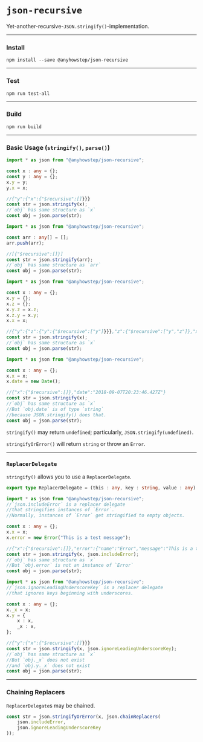 # `json-recursive`

Yet-another-recursive-`JSON.stringify()`-implementation.

-----

### Install

`npm install --save @anyhowstep/json-recursive`

-----

### Test

`npm run test-all`

-----

### Build

`npm run build`

-----

### Basic Usage (`stringify()`, `parse()`)

```ts
import * as json from "@anyhowstep/json-recursive";

const x : any = {};
const y : any = {};
x.y = y;
y.x = x;

//{"y":{"x":{"$recursive":[]}}}
const str = json.stringify(x);
//`obj` has same structure as `x`
const obj = json.parse(str);
```

```ts
import * as json from "@anyhowstep/json-recursive";

const arr : any[] = [];
arr.push(arr);

//[{"$recursive":[]}]
const str = json.stringify(arr);
//`obj` has same structure as `arr`
const obj = json.parse(str);
```

```ts
import * as json from "@anyhowstep/json-recursive";

const x : any = {};
x.y = {};
x.z = {};
x.y.z = x.z;
x.z.y = x.y;
x.x = x;

//{"y":{"z":{"y":{"$recursive":["y"]}}},"z":{"$recursive":["y","z"]},"x":{"$recursive":[]}}
const str = json.stringify(x);
//`obj` has same structure as `x`
const obj = json.parse(str);
```

```ts
import * as json from "@anyhowstep/json-recursive";

const x : any = {};
x.x = x;
x.date = new Date();

//{"x":{"$recursive":[]},"date":"2018-09-07T20:23:46.427Z"}
const str = json.stringify(x);
//`obj` has same structure as `x`
//But `obj.date` is of type `string`
//because JSON.stringify() does that.
const obj = json.parse(str);
```

`stringify()` may return `undefined`; particularly, `JSON.stringify(undefined)`.

`stringifyOrError()` will return `string` or throw an `Error`.

-----

### `ReplacerDelegate`

`stringify()` allows you to use a `ReplacerDelegate`.

```ts
export type ReplacerDelegate = (this : any, key : string, value : any) => any;
```

```ts
import * as json from "@anyhowstep/json-recursive";
//`json.includeError` is a replacer delegate
//that stringifies instances of `Error`.
//Normally, instances of `Error` get stringified to empty objects.

const x : any = {};
x.x = x;
x.error = new Error("This is a test message");

//{"x":{"$recursive":[]},"error":{"name":"Error","message":"This is a test message","stack":"Error: This is a test message\n    at Test.tape"}}
const str = json.stringify(x, json.includeError);
//`obj` has same structure as `x`
//But `obj.error` is not an instance of `Error`
const obj = json.parse(str);
```

```ts
import * as json from "@anyhowstep/json-recursive";
//`json.ignoreLeadingUnderscoreKey` is a replacer delegate
//that ignores keys beginning with underscores.

const x : any = {};
x._x = x;
x.y = {
    x : x,
    _x : x,
};

//{"y":{"x":{"$recursive":[]}}}
const str = json.stringify(x, json.ignoreLeadingUnderscoreKey);
//`obj` has same structure as `x`
//But `obj._x` does not exist
//and `obj.y._x` does not exist
const obj = json.parse(str);
```

-----

### Chaining Replacers

`ReplacerDelegate`s may be chained.

```ts
const str = json.stringifyOrError(x, json.chainReplacers(
    json.includeError,
    json.ignoreLeadingUnderscoreKey
));
```
